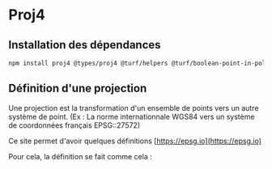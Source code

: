 # Proj4

## Installation des dépendances

```zsh
npm install proj4 @types/proj4 @turf/helpers @turf/boolean-point-in-polygon
```

## Définition d'une projection

Une projection est la transformation d'un ensemble de points vers un autre système de point. (Ex : La norme internationnale WGS84 vers un système de coordonnées français EPSG::27572)

Ce site permet d'avoir quelques définitions [https://epsg.io](https://epsg.io)

Pour cela, la définition se fait comme cela :

```ts

```
